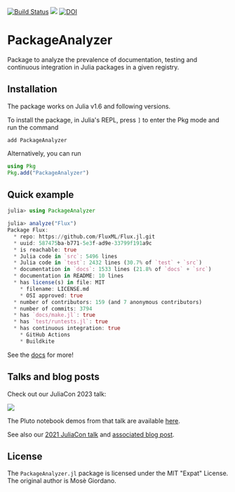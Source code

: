 [![Build Status](https://github.com/JuliaEcosystem/PackageAnalyzer.jl/workflows/CI/badge.svg)](https://github.com/JuliaEcosystem/PackageAnalyzer.jl/actions?query=workflow%3ACI)
[![](https://img.shields.io/badge/docs-dev-blue.svg)](https://juliaecosystem.github.io/PackageAnalyzer.jl/dev/)
[![DOI](https://zenodo.org/badge/332265222.svg)](https://zenodo.org/doi/10.5281/zenodo.10835825)

# PackageAnalyzer

Package to analyze the prevalence of documentation, testing and continuous
integration in Julia packages in a given registry.

## Installation

The package works on Julia v1.6 and following versions.

To install the package, in Julia's REPL, press `]` to enter the Pkg mode and run
the command

```
add PackageAnalyzer
```

Alternatively, you can run

```julia
using Pkg
Pkg.add("PackageAnalyzer")
```

## Quick example

```julia
julia> using PackageAnalyzer

julia> analyze("Flux")
Package Flux:
  * repo: https://github.com/FluxML/Flux.jl.git
  * uuid: 587475ba-b771-5e3f-ad9e-33799f191a9c
  * is reachable: true
  * Julia code in `src`: 5496 lines
  * Julia code in `test`: 2432 lines (30.7% of `test` + `src`)
  * documentation in `docs`: 1533 lines (21.8% of `docs` + `src`)
  * documentation in README: 10 lines
  * has license(s) in file: MIT
    * filename: LICENSE.md
    * OSI approved: true
  * number of contributors: 159 (and 7 anonymous contributors)
  * number of commits: 3794
  * has `docs/make.jl`: true
  * has `test/runtests.jl`: true
  * has continuous integration: true
    * GitHub Actions
    * Buildkite

```

See the [docs](https://JuliaEcosystem.github.io/PackageAnalyzer.jl/dev/) for more!

## Talks and blog posts

Check out our JuliaCon 2023 talk:

[![](https://img.youtube.com/vi/KfQTFVtZTYY/0.jpg)](https://youtu.be/KfQTFVtZTYY)

The Pluto notebook demos from that talk are available [here](https://github.com/ericphanson/PackageAnalyzerJuliaCon2023).

See also our [2021 JuliaCon talk](https://www.youtube.com/watch?v=9YWwiFbaRx8) and [associated blog post](https://julialang.org/blog/2021/08/general-survey/).

## License

The `PackageAnalyzer.jl` package is licensed under the MIT "Expat" License.  The
original author is Mosè Giordano.
